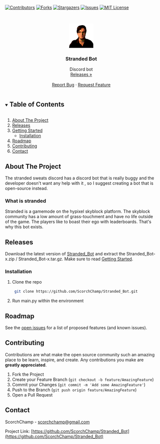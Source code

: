 [![Contributors][contributors-shield]][contributors-url]
[![Forks][forks-shield]][forks-url]
[![Stargazers][stars-shield]][stars-url]
[![Issues][issues-shield]][issues-url]
[![MIT License][license-shield]][license-url]



<!-- PROJECT LOGO -->
<br />
<p align="center">
  <a href="https://github.com/ScorchChamp/Stranded_Bot">
    <img src="readme_data/logo.png" alt="Logo" width="80" height="80">
  </a>

  <h3 align="center">Stranded Bot</h3>

  <p align="center">
    Discord bot
    <br />
    <a href="https://github.com/ScorchChamp/Stranded_Bot/releases/">Releases »</a>
    <br />
    <br />
    <!-- <a href="https://github.com/ScorchChamp/Stranded_Bot">View On Discord</a>
    · -->
    <a href="https://github.com/ScorchChamp/Stranded_Bot/issues">Report Bug</a>
    ·
    <a href="https://github.com/ScorchChamp/Stranded_Bot/issues">Request Feature</a>
  </p>
</p>

<details open="open">
  <summary><h2 style="display: inline-block">Table of Contents</h2></summary>
  <ol>
    <li><a href="#about-the-project">About The Project</a></li>
    <li><a href="#releases">Releases</a></li>
    </li>
    <li>
      <a href="#getting-started">Getting Started</a>
      <ul>
        <li><a href="#installation">Installation</a></li>
      </ul>
    </li>
    <li><a href="#roadmap">Roadmap</a></li>
    <li><a href="#contributing">Contributing</a></li>
    <li><a href="#contact">Contact</a></li>
  </ol>
</details>


<!-- ABOUT THE PROJECT -->
## About The Project

The stranded sweats discord has a discord bot that is really buggy and the developer doesn't want any help with it , so I suggest creating a bot that is open-source instead.

### What is stranded

Stranded is a gamemode on the hypixel skyblock platform. The skyblock community has a low amount of grass-touchment and have no life outside of the game. The players like to boast their ego with leaderboards. That's why this bot exists.

## Releases
Download the latest version of [Stranded_Bot](https://github.com/ScorchChamp/Stranded_Bot/releases/) and extract the Stranded_Bot-x.zip / Stranded_Bot-x.tar.gz. Make sure to read <a href="#getting-started">Getting Started</a>.


### Installation

1. Clone the repo
   ```sh
    git clone https://github.com/ScorchChamp/Stranded_Bot.git
   ```
2. Run main.py within the environment


<!-- ROADMAP -->
## Roadmap

See the [open issues](https://github.com/ScorchChamp/Stranded_Bot_name/issues) for a list of proposed features (and known issues).



<!-- CONTRIBUTING -->
## Contributing

Contributions are what make the open source community such an amazing place to be learn, inspire, and create. Any contributions you make are **greatly appreciated**.

1. Fork the Project
2. Create your Feature Branch (`git checkout -b feature/AmazingFeature`)
3. Commit your Changes (`git commit -m 'Add some AmazingFeature'`)
4. Push to the Branch (`git push origin feature/AmazingFeature`)
5. Open a Pull Request

<!-- CONTACT -->
## Contact

ScorchChamp - scorchchamp@gmail.com

Project Link: [https://github.com/ScorchChamp/Stranded_Bot](https://github.com/ScorchChamp/Stranded_Bot)


[contributors-shield]: https://img.shields.io/github/contributors/ScorchChamp/Stranded_Bot.svg?style=for-the-badge
[contributors-url]: https://github.com/ScorchChamp/Stranded_Bot/graphs/contributors
[forks-shield]: https://img.shields.io/github/forks/ScorchChamp/Stranded_Bot.svg?style=for-the-badge
[forks-url]: https://github.com/ScorchChamp/Stranded_Bot/network/members
[stars-shield]: https://img.shields.io/github/stars/ScorchChamp/Stranded_Bot.svg?style=for-the-badge
[stars-url]: https://github.com/ScorchChamp/Stranded_Bot/stargazers
[issues-shield]: https://img.shields.io/github/issues/ScorchChamp/Stranded_Bot.svg?style=for-the-badge
[issues-url]: https://github.com/ScorchChamp/Stranded_Bot/issues
[license-shield]: https://img.shields.io/github/license/ScorchChamp/Stranded_Bot.svg?style=for-the-badge
[license-url]: https://github.com/ScorchChamp/Stranded_Bot/blob/master/LICENSE.txt
[linkedin-shield]: https://img.shields.io/badge/-LinkedIn-black.svg?style=for-the-badge&logo=linkedin&colorB=555
[linkedin-url]: https://www.linkedin.com/in/lars-cornelissen-56504520b/
[youtube-url]: https://www.youtube.com/channel/UCYpqUStHIE9CmgDPkAmN4Sg